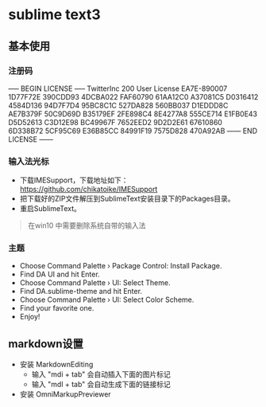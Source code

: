 # sublime text3

## 基本使用

### 注册码  
—– BEGIN LICENSE —– 
TwitterInc 
200 User License 
EA7E-890007 
1D77F72E 390CDD93 4DCBA022 FAF60790 
61AA12C0 A37081C5 D0316412 4584D136 
94D7F7D4 95BC8C1C 527DA828 560BB037 
D1EDDD8C AE7B379F 50C9D69D B35179EF 
2FE898C4 8E4277A8 555CE714 E1FB0E43 
D5D52613 C3D12E98 BC49967F 7652EED2 
9D2D2E61 67610860 6D338B72 5CF95C69 
E36B85CC 84991F19 7575D828 470A92AB 
—— END LICENSE ——

### 输入法光标  

- 下载IMESupport，下载地址如下：  
https://github.com/chikatoike/IMESupport
- 把下载好的ZIP文件解压到SublimeText安装目录下的Packages目录。
- 重启SublimeText。

> 在win10 中需要删除系统自带的输入法

### 主题
- Choose Command Palette › Package Control: Install Package.
- Find DA UI and hit Enter.
- Choose Command Palette › UI: Select Theme.
- Find DA.sublime-theme and hit Enter.
- Choose Command Palette › UI: Select Color Scheme.
- Find your favorite one.
- Enjoy!

## markdown设置
- 安装 Markdown​Editing
    - 输入 "mdi + tab" 会自动插入下面的图片标记
    - 输入 "mdl + tab" 会自动生成下面的链接标记
- 安装 OmniMarkupPreviewer